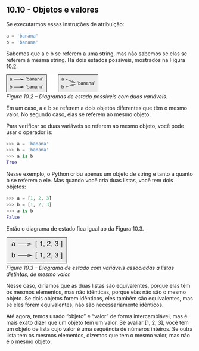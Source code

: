 ## 10.10 - Objetos e valores

Se executarmos essas instruções de atribuição:

```python
a = 'banana'
b = 'banana'
```

Sabemos que a e b se referem a uma string, mas não sabemos se elas se referem à mesma string. Há dois estados possíveis, mostrados na Figura 10.2.

![Figura 10.2 – Diagramas de estado possíveis com duas variáveis.](fig/tnkp_1002.png)
<br>_Figura 10.2 – Diagramas de estado possíveis com duas variáveis._

Em um caso, a e b se referem a dois objetos diferentes que têm o mesmo valor. No segundo caso, elas se referem ao mesmo objeto.

Para verificar se duas variáveis se referem ao mesmo objeto, você pode usar o operador is:


```python
>>> a = 'banana'
>>> b = 'banana'
>>> a is b
True
```

Nesse exemplo, o Python criou apenas um objeto de string e tanto a quanto b se referem a ele. Mas quando você cria duas listas, você tem dois objetos:


```python
>>> a = [1, 2, 3]
>>> b = [1, 2, 3]
>>> a is b
False
```

Então o diagrama de estado fica igual ao da Figura 10.3.

![Figura 10.3 – Diagrama de estado com variáveis associadas a listas distintas, de mesmo valor.](fig/tnkp_1003.png)
<br>_Figura 10.3 – Diagrama de estado com variáveis associadas a listas distintas, de mesmo valor._

Nesse caso, diríamos que as duas listas são equivalentes, porque elas têm os mesmos elementos, mas não idênticas, porque elas não são o mesmo objeto. Se dois objetos forem idênticos, eles também são equivalentes, mas se eles forem equivalentes, não são necessariamente idênticos.

Até agora, temos usado “objeto” e “valor” de forma intercambiável, mas é mais exato dizer que um objeto tem um valor. Se avaliar [1, 2, 3], você tem um objeto de lista cujo valor é uma sequência de números inteiros. Se outra lista tem os mesmos elementos, dizemos que tem o mesmo valor, mas não é o mesmo objeto.
